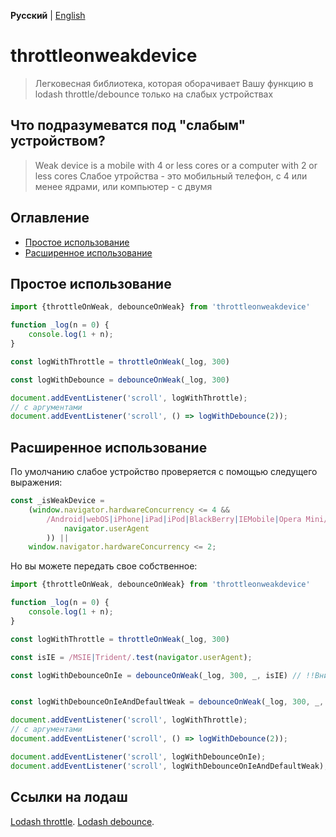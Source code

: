 **Русский** | [English](./README.md)
# throttleonweakdevice

> Легковесная библиотека, которая оборачивает Вашу функцию в  lodash throttle/debounce только на слабых устройствах 

## Что подразумеватся под "слабым" устройством?

> Weak device is a mobile with 4 or less cores or a computer with 2 or less cores Слабое утройства -  это мобильный телефон, с 4 или менее ядрами, или компьютер  - с двумя

## Оглавление

* [Простое использование](#простое-использование)
* [Расширенное использование](#расширенное-использование)

## Простое использование

```js
import {throttleOnWeak, debounceOnWeak} from 'throttleonweakdevice'

function _log(n = 0) {
	console.log(1 + n);
}

const logWithThrottle = throttleOnWeak(_log, 300)

const logWithDebounce = debounceOnWeak(_log, 300)

document.addEventListener('scroll', logWithThrottle);
// с аргументами
document.addEventListener('scroll', () => logWithDebounce(2));
```

## Расширенное использование

По умолчанию слабое устройство проверяется с помощью следущего выражения: 

```js
const _isWeakDevice =
	(window.navigator.hardwareConcurrency <= 4 &&
		/Android|webOS|iPhone|iPad|iPod|BlackBerry|IEMobile|Opera Mini/i.test(
			navigator.userAgent
		)) ||
	window.navigator.hardwareConcurrency <= 2;
```

Но вы можете передать свое собственное:


```js
import {throttleOnWeak, debounceOnWeak} from 'throttleonweakdevice'

function _log(n = 0) {
	console.log(1 + n);
}

const logWithThrottle = throttleOnWeak(_log, 300)

const isIE = /MSIE|Trident/.test(navigator.userAgent);

const logWithDebounceOnIe = debounceOnWeak(_log, 300, _, isIE) // !!Внимание!! Вам нужно передавать свое проверочное выражение четвертым аргументов, потому что третее - опции lodash.debounce/throttle (ссылки внизу)


const logWithDebounceOnIeAndDefaultWeak = debounceOnWeak(_log, 300, _, {merge: true, exp: isIE}) // Если Вы передаете в качестве проверки строку - она заменит собой стандартую (как в примере выше). Но Вы так же можете передать обьект с двумя опциями: merge: true и exp: ваше выражение. Тогда они будут слиты

document.addEventListener('scroll', logWithThrottle);
// с аргументами
document.addEventListener('scroll', () => logWithDebounce(2));

document.addEventListener('scroll', logWithDebounceOnIe);
document.addEventListener('scroll', logWithDebounceOnIeAndDefaultWeak);
```

## Ссылки на лодаш

[Lodash throttle](https://lodash.com/docs/4.17.15#throttle).
[Lodash debounce](https://lodash.com/docs/4.17.15#debounce).
